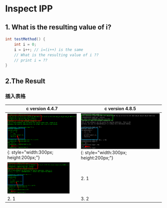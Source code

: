 # Inspect IPP

## 1. What is the resulting value of i?
```java
int testMethod() {
    int i = 0;
    i = i++; // i=(i++) is the same
    // What is the resulting value of i ??
    // print i = ??
}
```

## 2.The Result
### 插入表格
| c  version 4.4.7                                                 | c version 4.8.5 |
|------------------------------------------------------------------|-----|
| ![img_3.png](img/img_3.png){: style="width:300px; height:200px;"}    | ![img_4.png](img/img_4.png){: style="width:300px; height:200px;"} |
| <img src="img/img_3.png" alt="Description" width="200" height="100"> | 2. 1 |
| 2. 1                                                             | 3. 2 |